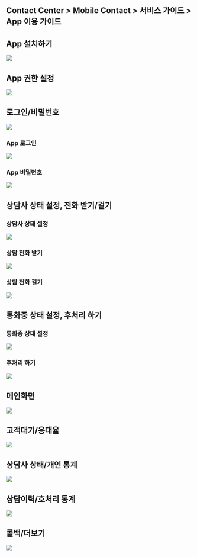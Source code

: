 ## Contact Center > Mobile Contact > 서비스 가이드 > App 이용 가이드

## App 설치하기
![](http://static.toastoven.net/prod_contact_center/MC_app_1_(1).png)

## App 권한 설정
![](http://static.toastoven.net/prod_contact_center/MC_app_2_(1).png)

## 로그인/비밀번호
![](http://static.toastoven.net/prod_contact_center/MC_app_3_(1).png)

### App 로그인
![](http://static.toastoven.net/prod_contact_center/MC_app_4_(1).png)

### App 비밀번호
![](http://static.toastoven.net/prod_contact_center/MC_app_5_(1).png)

## 상담사 상태 설정, 전화 받기/걸기
### 상담사 상태 설정
![](http://static.toastoven.net/prod_contact_center/MC_app_6_(1).png)

### 상담 전화 받기
![](http://static.toastoven.net/prod_contact_center/MC_app_7_(1).png)

### 상담 전화 걸기
![](http://static.toastoven.net/prod_contact_center/MC_app_8_(1).png)

## 통화중 상태 설정, 후처리 하기
### 통화중 상태 설정
![](http://static.toastoven.net/prod_contact_center/MC_app_9_(1).png)

### 후처리 하기
![](http://static.toastoven.net/prod_contact_center/MC_app_10_(1).png)

## 메인화면
![](http://static.toastoven.net/prod_contact_center/MC_app_11_(1).png)

## 고객대기/응대율
![](http://static.toastoven.net/prod_contact_center/MC_app_12_(1).png)

## 상담사 상태/개인 통계
![](http://static.toastoven.net/prod_contact_center/MC_app_13_(1).png)

## 상담이력/호처리 통계
![](http://static.toastoven.net/prod_contact_center/MC_app_14_(1).png)

## 콜백/더보기
![](http://static.toastoven.net/prod_contact_center/MC_app_15_(1).png)

